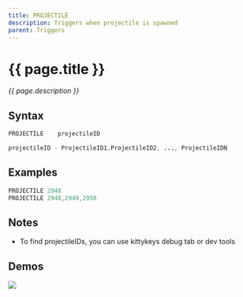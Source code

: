 ```yaml
---
title: PROJECTILE
description: Triggers when projectile is spawned
parent: Triggers
---
```


# {{ page.title }}

_{{ page.description }}_

## Syntax

```java
PROJECTILE    projectileID 

projectileID - ProjectileID1,ProjectileID2, ..., ProjectileIDN

```

## Examples

```java
PROJECTILE 2948
PROJECTILE 2948,2949,2950
```

## Notes

- To find projectileIDs, you can use kittykeys debug tab or dev tools

## Demos

![](https://i.imgur.com/HBuhElf.gif)

